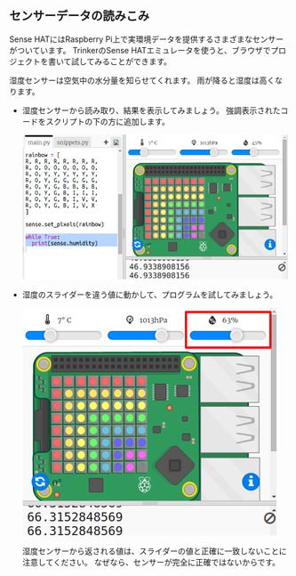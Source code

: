 ## センサーデータの読みこみ

Sense HATにはRaspberry Pi上で実環境データを提供するさまざまなセンサーがついています。 TrinkerのSense HATエミュレータを使うと、ブラウザでプロジェクトを書いて試してみることができます。

湿度センサーは空気中の水分量を知らせてくれます。 雨が降ると湿度は高くなります。

+ 湿度センサーから読み取り、結果を表示してみましょう。 強調表示されたコードをスクリプトの下の方に追加します。
    
    ![スクリーンショット](images/rainbow-humid.png)

+ 湿度のスライダーを違う値に動かして、プログラムを試してみましょう。
    
    ![screenshot](images/rainbow-slider.png)
    
    湿度センサーから返される値は、スライダーの値と正確に一致しないことに注意してください。 なぜなら、センサーが完全に正確ではないからです。